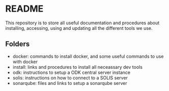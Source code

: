 # README

This repository is to store all useful documentation and procedures about installing, accessing, using and updating all the different tools we use.

## Folders

- docker: commands to install docker, and some useful commands to use with docker
- install: links and procedures to install all neceassary dev tools
- odk: instructions to setup a ODK central server instance
- solis: instructions on how to connect to a SOLIS server
- sonarqube: files and links to setup a sonarqube server
